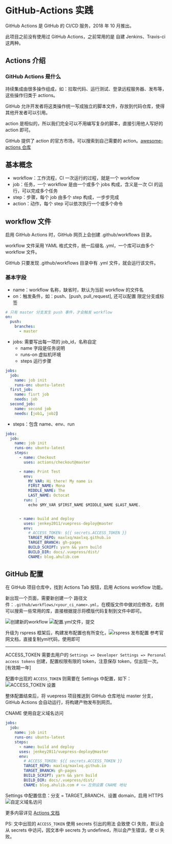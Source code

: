 # GitHub-Actions 实践

GitHub Actions 是 GitHub 的 CI/CD 服务，2018 年 10 月推出。

此项目之前没有使用过 GitHub Actions，之前常用的是 自建 Jenkins、Travis-ci 这两种。

## Actions 介绍

### GitHub Actions 是什么

持续集成由很多操作组成，如：拉取代码、运行测试、登录远程服务器、发布等，这些操作归类于 actions。

GitHub 允许开发者将这类操作统一写成独立的脚本文件，存放到代码仓库，使得其他开发者可以引用。

action 是相似的，所以我们完全可以不用编写复杂的脚本，直接引用他人写好的 action 即可。

GitHub 提供了 action 的官方市场，可以搜索到自己需要的 action。[awesome-actions 仓库](https://github.com/sdras/awesome-actions)

## 基本概念

- workflow：工作流程，CI 一次运行的过程，就是一个 workflow
- job：任务，一个 workflow 是由一个或多个 jobs 构成，含义是一次 CI 的运行，可以完成多个任务
- step：步骤，每个 job 由多个 step 构成，一步步完成
- action：动作，每个 step 可以依次执行一个或多个命令

## workflow 文件

启用 GitHub Actions 时，GitHub 网页上会创建 .github/workflows 目录。

workflow 文件采用 YAML 格式文件，统一后缀名 .yml，一个库可以由多个 workflow 文件。

GitHub 只要发现 .github/workflows 目录中有 .yml 文件，就会运行该文件。

### 基本字段

- name：workflow 名称，缺省时，默认为当前 workflow 的文件名
- on：触发条件，如：push、\[push, pull_request], 还可以配置 限定分支或标签

```yaml
# 只有 master 分支发生 push 事件，才会触发 workflow
on:
  push:
    branches:
      - master
```

- jobs: 需要写出每一项的 job_id，名称自定
  - name 字段是任务说明
  - runs-on 虚拟机环境
  - steps 运行步骤

```yaml
jobs:
  job:
    name: job init
    runs-on: ubuntu-latest
  first_job:
    name: fisrt job
    needs: job
  second_job:
    name: second job
    needs: [job1, job2]
```

- steps：包含 name、env、run

```yaml
jobs:
  job:
    name: job init
    runs-on: ubuntu-latest
    steps:
      - name: Checkout
        uses: actions/checkout@master

      - name: Print Test
        env:
          MY_VAR: Hi there! My name is
          FIRST_NAME: Mona
          MIDDLE_NAME: The
          LAST_NAME: Octocat
        run: |
          echo $MY_VAR $FIRST_NAME $MIDDLE_NAME $LAST_NAME.


      - name: build and deploy
        uses: jenkey2011/vuepress-deploy@master
        env:
          # ACCESS_TOKEN: ${{ secrets.ACCESS_TOKEN }}
          TARGET_REPO: maxlxq/maxlxq.github.io
          TARGET_BRANCH: gh-pages
          BUILD_SCRIPT: yarn && yarn build
          BUILD_DIR: docs/.vuepress/dist/
          CNAME: blog.ahulib.com
```

## GitHub 配置

在 GitHub 项目仓库中，找到 Actions Tab 按钮，启用 Actions workflow 功能。

新出现一个页面，需要新创建一个 路径文件：`.github/workflows/<your_ci_name>.yml`，在模版文件中做对应修改，右侧可以搜索一些常用的库，直接根据提示将模版代码复制到文件中即可。

![创建新的workflow](https://blog-1251891330.cos.ap-shanghai.myqcloud.com/image/blog/create_workflow.png)
![配置.yml文件，提交](https://blog-1251891330.cos.ap-shanghai.myqcloud.com/image/blog/yml_config.png)

升级为 rspress 框架后，构建发布配置也有所变化，![rspress 发布配置](https://blog-1251891330.cos.ap-shanghai.myqcloud.com/image/blog/rspress-deploy.png)
参考官网文档，直接复制yml代码，使用即可

---

ACCESS_TOKEN 需要去用户的 `Settings => Developer Settings => Personal access tokens` 创建，配置权限有限的 token，注意保存 token，仅出现一次。[有效期一年]

配置中出现的 `ACCESS_TOKEN` 则需要在 Settings 中配置，如下：
![ACCESS_TOKEN 设置](https://blog-1251891330.cos.ap-shanghai.myqcloud.com/image/blog/ACCESS_TOKEN.png)

整体配置结束后，将 vuepress 项目推送到 GitHub 仓库地址 master 分支，GitHub Actions 会自动运行，将构建产物发布到网页。

CNAME 使用自定义域名访问

```yaml
jobs:
  job:
    name: job init
    runs-on: ubuntu-latest
    steps:
      - name: build and deploy
      uses: jenkey2011/vuepress-deploy@master
      env:
        # ACCESS_TOKEN: ${{ secrets.ACCESS_TOKEN }}
        TARGET_REPO: maxlxq/maxlxq.github.io
        TARGET_BRANCH: gh-pages
        BUILD_SCRIPT: yarn && yarn build
        BUILD_DIR: docs/.vuepress/dist/
        CNAME: blog.ahulib.com # <= 左侧设置 CNAME 地址
```

Settings 中配置信息：分支 = TARGET_BRANCH、设置 domain，启用 HTTPS
![自定义域名访问](https://blog-1251891330.cos.ap-shanghai.myqcloud.com/image/blog/CNAME_config.png)

更多内容详见 [Actions 文档](https://docs.github.com/en/rest/reference/actions)

PS: 文中出现的 `ACCESS_TOKEN` 使用 secrets 引出的用法 会致使 CI 失败，默认会从 secrets 中访问，因文本中 secrets 为 undefined，所以会产生错误，使 ci 失败。

